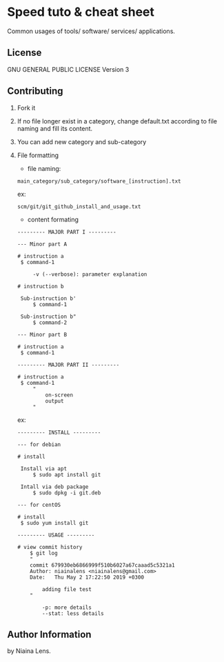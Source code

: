 # Speed tuto & cheat sheet

Common usages of tools/ software/ services/ applications.

## License

GNU GENERAL PUBLIC LICENSE Version 3

## Contributing

1. Fork it

2. If no file longer exist in a category, change default.txt according to file naming and fill its content.

3. You can add new category and sub-category

4. File formatting

   - file naming: 

   ```
   main_category/sub_category/software_[instruction].txt
   ```

   ex:

   ```
   scm/git/git_github_install_and_usage.txt
   ```

   - content formating

   ```
   --------- MAJOR PART I ---------
   
   --- Minor part A
   
   # instruction a
   	$ command-1
       
       	-v (--verbose): parameter explanation
       	
   # instruction b
   	
   	Sub-instruction b'
   		$ command-1
   	
   	Sub-instruction b"
   		$ command-2
   
   --- Minor part B
   
   # instruction a
   	$ command-1
   
   --------- MAJOR PART II ---------
   
   # instruction a
   	$ command-1
   		"
   			on-screen
   			output
   		"
   
   ```

   ex:

   ```
   --------- INSTALL ---------
   
   --- for debian
   
   # install
   	
   	Install via apt
   		$ sudo apt install git
   	
   	Intall via deb package
   		$ sudo dpkg -i git.deb
   
   --- for centOS
   
   # install
   	$ sudo yum install git
   
   --------- USAGE ---------
   
   # view commit history
       $ git log
       "
       commit 679930eb6866999f510b6027a67caaad5c5321a1
       Author: niainalens <niainalens@gmail.com>
       Date:   Thu May 2 17:22:50 2019 +0300
   
           adding file test
       "
   
           -p: more details
           --stat: less details
   ```

   

## Author Information

by Niaina Lens.